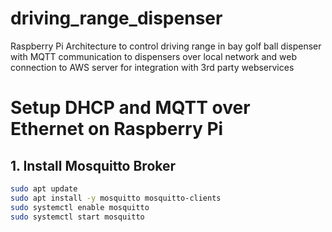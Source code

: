 # driving_range_dispenser
Raspberry Pi Architecture to control driving range in bay golf ball dispenser with MQTT communication to dispensers over local network and web connection to AWS server for integration with 3rd party webservices

# Setup DHCP and MQTT over Ethernet on Raspberry Pi

## 1. Install Mosquitto Broker

```bash
sudo apt update
sudo apt install -y mosquitto mosquitto-clients
sudo systemctl enable mosquitto
sudo systemctl start mosquitto
